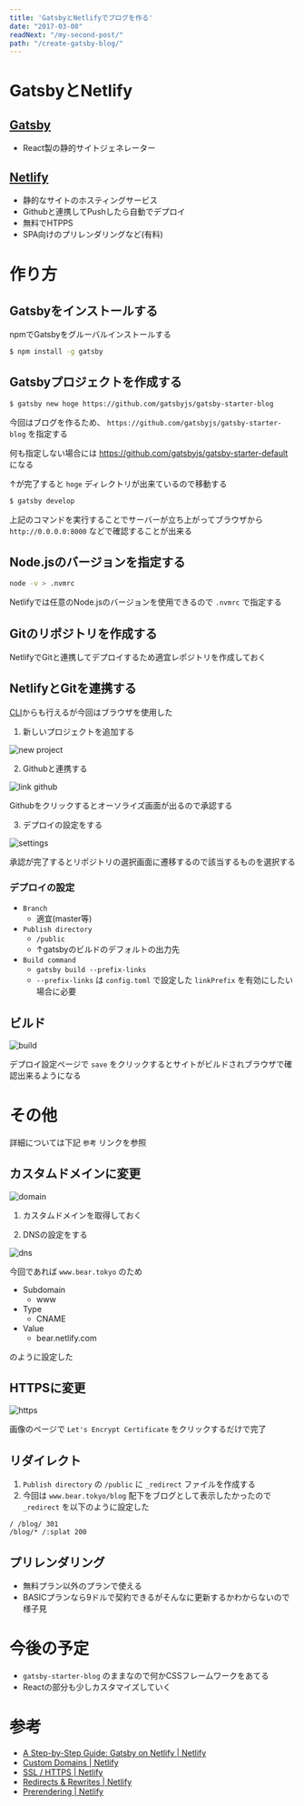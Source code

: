 ```yaml
---
title: 'GatsbyとNetlifyでブログを作る'
date: "2017-03-08"
readNext: "/my-second-post/"
path: "/create-gatsby-blog/"
---
```


# GatsbyとNetlify

## [Gatsby](https://github.com/gatsbyjs/gatsby)

- React製の静的サイトジェネレーター

## [Netlify](https://www.netlify.com/)

- 静的なサイトのホスティングサービス
- Githubと連携してPushしたら自動でデプロイ
- 無料でHTPPS
- SPA向けのプリレンダリングなど(有料)


# 作り方

## Gatsbyをインストールする

npmでGatsbyをグルーバルインストールする

```bash
$ npm install -g gatsby
```

## Gatsbyプロジェクトを作成する

```bash
$ gatsby new hoge https://github.com/gatsbyjs/gatsby-starter-blog
```

今回はブログを作るため、 `https://github.com/gatsbyjs/gatsby-starter-blog` を指定する

何も指定しない場合には https://github.com/gatsbyjs/gatsby-starter-default になる

↑が完了すると `hoge` ディレクトリが出来ているので移動する

```bash
$ gatsby develop
```

上記のコマンドを実行することでサーバーが立ち上がってブラウザから `http://0.0.0.0:8000` などで確認することが出来る


## Node.jsのバージョンを指定する

```bash
node -v > .nvmrc
```

Netlifyでは任意のNode.jsのバージョンを使用できるので `.nvmrc` で指定する


## Gitのリポジトリを作成する

NetlifyでGitと連携してデプロイするため適宜レポジトリを作成しておく


## NetlifyとGitを連携する

[CLI](https://github.com/netlify/netlify-cli)からも行えるが今回はブラウザを使用した

1. 新しいプロジェクトを追加する

![new project](./new_project.png)

2. Githubと連携する

![link github](./link_github.png)

Githubをクリックするとオーソライズ画面が出るので承認する

3. デプロイの設定をする

![settings](./settings.png)

承認が完了するとリポジトリの選択画面に遷移するので該当するものを選択する

### デプロイの設定

- `Branch`
  - 適宜(master等)
- `Publish directory`
  - `/public`
  - ↑gatsbyのビルドのデフォルトの出力先
- `Build command`
  - `gatsby build --prefix-links`
  - `--prefix-links` は `config.toml` で設定した `linkPrefix` を有効にしたい場合に必要

## ビルド

![build](./build.png)

デプロイ設定ページで `save` をクリックするとサイトがビルドされブラウザで確認出来るようになる


# その他

詳細については下記 `参考` リンクを参照

## カスタムドメインに変更

![domain](./domain.png)

1. カスタムドメインを取得しておく

2. DNSの設定をする

![dns](https://cdn.netlify.com/8e9bc435c9b1cd666773a09aace25c85ccca5df7/64e3a/img/blog/dns-records.png)

今回であれば `www.bear.tokyo` のため

- Subdomain
  - www
- Type
  - CNAME
- Value
  - bear.netlify.com

のように設定した

## HTTPSに変更

![https](./https.png)

画像のページで `Let's Encrypt Certificate` をクリックするだけで完了


## リダイレクト

1. `Publish directory` の `/public` に `_redirect` ファイルを作成する
2. 今回は `www.bear.tokyo/blog` 配下をブログとして表示したかったので `_redirect` を以下のように設定した

```_redirect
/ /blog/ 301
/blog/* /:splat 200
```

## プリレンダリング

- 無料プラン以外のプランで使える
- BASICプランなら9ドルで契約できるがそんなに更新するかわからないので様子見


# 今後の予定

- `gatsby-starter-blog` のままなので何かCSSフレームワークをあてる
- Reactの部分も少しカスタマイズしていく


# 参考

- [A Step\-by\-Step Guide: Gatsby on Netlify \| Netlify](https://www.netlify.com/blog/2016/02/24/a-step-by-step-guide-gatsby-on-netlify/)
- [Custom Domains \| Netlify](https://www.netlify.com/docs/custom-domains/)
- [SSL / HTTPS \| Netlify](https://www.netlify.com/docs/ssl/)
- [Redirects & Rewrites \| Netlify](https://www.netlify.com/docs/redirects/)
- [Prerendering \| Netlify](https://www.netlify.com/docs/prerendering/)